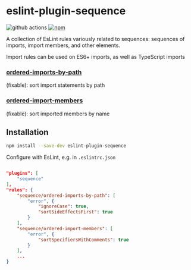 # eslint-plugin-sequence

![github actions](https://github.com/adashrod/eslint-plugin-sequence/actions/workflows/node.js.yml/badge.svg)
[![npm](https://img.shields.io/npm/v/eslint-plugin-sequence.svg)](https://www.npmjs.com/package/eslint-plugin-sequence)
<!--[![npm downloads](https://img.shields.io/npm/dt/eslint-plugin-sequence.svg?maxAge=2592000)](https://www.npmtrends.com/eslint-plugin-sequence)-->

A collection of EsLint rules variously related to sequences: sequences of imports, import members, and other elements.

Import rules can be used on ES6+ imports, as well as TypeScript imports

### [ordered-imports-by-path](https://github.com/adashrod/eslint-plugin-sequence/tree/main/src/docs/ordered-imports-by-path.md)
(fixable): sort import statements by path
### [ordered-import-members](https://github.com/adashrod/eslint-plugin-sequence/tree/main/src/docs/ordered-import-members.md)
(fixable): sort imported members by name

## Installation

```bash
npm install --save-dev eslint-plugin-sequence
```

Configure with EsLint, e.g. in `.eslintrc.json`
```json

"plugins": [
    "sequence"
],
"rules": {
    "sequence/ordered-imports-by-path": [
        "error", {
            "ignoreCase": true,
            "sortSideEffectsFirst": true
        }
    ],
    "sequence/ordered-import-members": [
        "error", {
            "sortSpecifiersWithComments": true
        }
    ],
    ...
}
```
